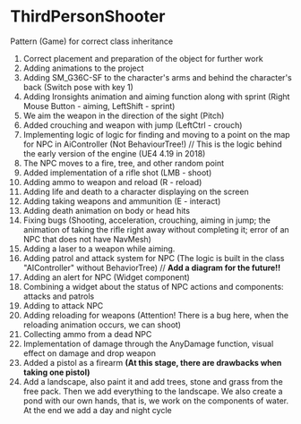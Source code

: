 # ThirdPersonShooter
Pattern (Game) for correct class inheritance

1. Correct placement and preparation of the object for further work
2. Adding animations to the project
3. Adding SM_G36C-SF to the character's arms and behind the character's back (Switch pose with key 1)
4. Adding Ironsights animation and aiming function along with sprint (Right Mouse Button - aiming, LeftShift - sprint)
5. We aim the weapon in the direction of the sight (Pitch)
6. Added crouching and weapon with jump (LeftCtrl - crouch) 
7. Implementing logic of logic for finding and moving to a point on the map for NPC in AiController (Not BehaviourTree!) // This is the logic behind the early version of the engine (UE4 4.19 in 2018)
8. The NPC moves to a fire, tree, and other random point
9. Added implementation of a rifle shot (LMB - shoot) 
10. Adding ammo to weapon and reload (R - reload)
11. Adding life and death to a character displaying on the screen
12. Adding taking weapons and ammunition (E - interact) 
13. Adding death animation on body or head hits
14. Fixing bugs (Shooting, acceleration, crouching, aiming in jump; the animation of taking the rifle right away without completing it; error of an NPC that does not have NavMesh)
15. Adding a laser to a weapon while aiming.
16. Adding patrol and attack system for NPC (The logic is built in the class "AIСontroller" without BehaviorTree) //  **Add a diagram for the future!!**
17. Adding an alert for NPC (Widget component)
18. Combining a widget about the status of NPC actions and components: attacks and patrols
19. Adding to attack NPC
20. Adding reloading for weapons (Attention! There is a bug here, when the reloading animation occurs, we can shoot)
21. Collecting ammo from a dead NPC 
22. Implementation of damage through the AnyDamage function, visual effect on damage and drop weapon
23. Added a pistol as a firearm **(At this stage, there are drawbacks when taking one pistol)**
24. Add a landscape, also paint it and add trees, stone and grass from the free pack. Then we add everything to the landscape. We also create a pond with our own hands, that is, we work on the components of water. At the end we add a day and night cycle
